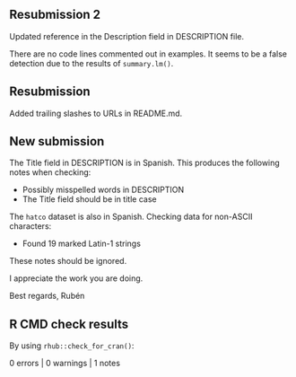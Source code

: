 ## Resubmission 2

Updated reference in the Description field
in DESCRIPTION file.

There are no code lines commented out
in examples.
It seems to be a false detection due to 
the results of `summary.lm()`.


## Resubmission 

Added trailing slashes to URLs in README.md.


## New submission

The Title field in DESCRIPTION is in Spanish.
This produces the following notes when checking: 
- Possibly misspelled words in DESCRIPTION
- The Title field should be in title case

The `hatco` dataset is also in Spanish.
Checking data for non-ASCII characters:
- Found 19 marked Latin-1 strings

These notes should be ignored.

I appreciate the work you are doing.

Best regards,
Rubén


## R CMD check results

By using `rhub::check_for_cran()`:

0 errors | 0 warnings | 1 notes
